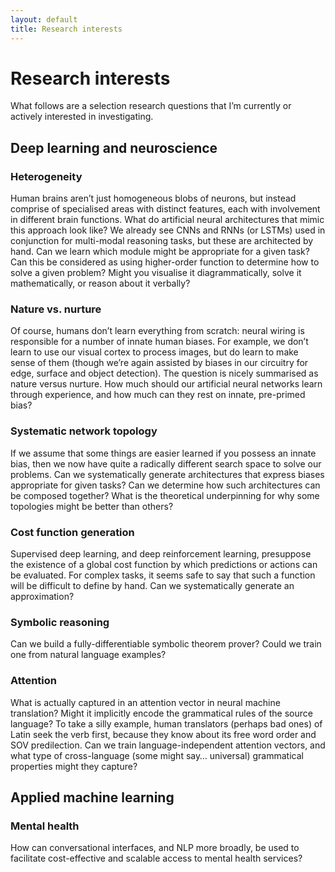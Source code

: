 ```yaml
---
layout: default
title: Research interests
---
```


# Research interests
What follows are a selection research questions that I’m currently or actively interested in
investigating.

## Deep learning and neuroscience

### Heterogeneity
Human brains aren’t just homogeneous blobs of neurons, but instead comprise of
specialised areas with distinct features, each with involvement in different
brain functions. What do artificial neural architectures that mimic this
approach look like? We already see CNNs and RNNs (or LSTMs) used in conjunction
for multi-modal reasoning tasks, but these are architected by hand. Can we
learn which module might be appropriate for a given task? Can this be
considered as using higher-order function to determine how to solve a given
problem? Might you visualise it diagrammatically, solve it mathematically,
or reason about it verbally?

### Nature vs. nurture
Of course, humans don’t learn everything from scratch: neural wiring is
responsible for a number of innate human biases. For example, we don’t
learn to use our visual cortex to process images, but do learn to make
sense of them (though we’re again assisted by biases in our circuitry for
edge, surface and object detection). The question is nicely summarised as
nature versus nurture. How much should our artificial neural networks learn
through experience, and how much can they rest on innate, pre-primed bias? 

### Systematic network topology
If we assume that some things are easier learned if you possess an innate
bias, then we now have quite a radically different search space to solve
our problems. Can we systematically generate architectures that express
biases appropriate for given tasks? Can we determine how such architectures
can be composed together? What is the theoretical underpinning for
why some topologies might be better than others?

### Cost function generation
Supervised deep learning, and deep reinforcement learning, presuppose the
existence of a global cost function by which predictions or
actions can be evaluated. For complex tasks, it seems safe to say that such a
function will be difficult to define by hand. Can we systematically generate
an approximation?

### Symbolic reasoning
Can we build a fully-differentiable symbolic theorem prover? Could we train
one from natural language examples?

### Attention
What is actually captured in an attention vector in neural machine
translation? Might it implicitly encode the grammatical rules of
the source language? To take a silly example, human translators
(perhaps bad ones) of Latin seek the verb first, because they know
about its free word order and SOV predilection. Can we train
language-independent attention vectors, and what type of
cross-language (some might say… universal) grammatical properties
might they capture?

## Applied machine learning

### Mental health
How can conversational interfaces, and NLP more broadly, be used to
facilitate cost-effective and scalable access to mental health
services? 

